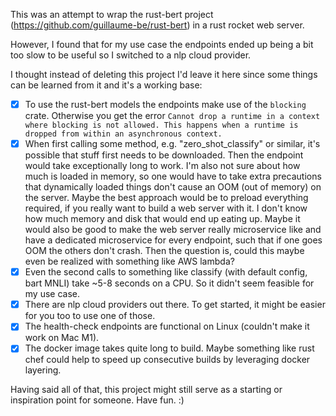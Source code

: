 This was an attempt to wrap the rust-bert project (https://github.com/guillaume-be/rust-bert) in a
rust rocket web server.

However, I found that for my use case the endpoints ended up being a bit too slow to be useful so I switched
to a nlp cloud provider.

I thought instead of deleting this project I'd leave it here since some things can be learned from it and it's a working base:

- [x] To use the rust-bert models the endpoints make use of the `blocking` crate. Otherwise you get the error `Cannot drop a runtime in a context where blocking is not allowed. This happens when a runtime is dropped from within an asynchronous context.`
- [x] When first calling some method, e.g. "zero_shot_classify" or similar, it's possible that stuff first needs to be downloaded. Then the endpoint would take exceptionally long to work. I'm also not sure about how much is loaded in memory, so one would have to take extra precautions that dynamically loaded things don't cause an OOM (out of memory) on the server. Maybe the best approach would be to preload everything required, if you really want to build a web server with it. I don't know how much memory and disk that would end up eating up. Maybe it would also be good to make the web server really microservice like and have a dedicated microservice for every endpoint, such that if one goes OOM the others don't crash. Then the question is, could this maybe even be realized with something like AWS lambda?
- [x] Even the second calls to something like classify (with default config, bart MNLI) take ~5-8 seconds on a CPU. So it didn't seem feasible for my use case.
- [x] There are nlp cloud providers out there. To get started, it might be easier for you too to use one of those.
- [x] The health-check endpoints are functional on Linux (couldn't make it work on Mac M1).
- [x] The docker image takes quite long to build. Maybe something like rust chef could help to speed up consecutive builds by leveraging docker layering.

Having said all of that, this project might still serve as a starting or inspiration point for someone. Have fun. :)